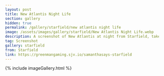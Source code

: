 ```yaml
---
layout: post
title: New Atlantis Night Life
section: gallery
hidden: true
permalink: /gallery/starfield/new atlantis night life
image: /assets/images/gallery/starfield/New Atlantis Night Life.webp
description: A screenshot of New Atlantis at night from Starfield, taken by Samantha Says.
tag: Screenshot
gallery: starfield
from: Starfield
link: https://greenmangaming.sjv.io/samanthasays-starfield
---
```

{% include imageGallery.html %}